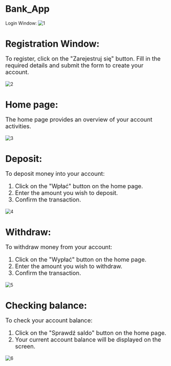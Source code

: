 # Bank_App
Login Window:
![1](https://github.com/dawiddubicki7/Bank_App/assets/100204532/fd433b0a-1815-4820-b27f-885484f8dfc3)
# Registration Window:
<p style="font-size:18px;">To register, click on the "Zarejestruj się" button. Fill in the required details and submit the form to create your account.</p>

![2](https://github.com/dawiddubicki7/Bank_App/assets/100204532/576e4659-eee5-422c-bac1-6896f4a1ce4c)
# Home page:
<p style="font-size:18px;">The home page provides an overview of your account activities.</p>

![3](https://github.com/dawiddubicki7/Bank_App/assets/100204532/b712fcb5-b20b-4169-9915-217c5cef0d64)
# Deposit:
<p style="font-size:18px;">To deposit money into your account:</p>
<ol style="font-size:18px;">
  <li>Click on the "Wpłać" button on the home page.</li>
  <li>Enter the amount you wish to deposit.</li>
  <li>Confirm the transaction.</li>
</ol>

![4](https://github.com/dawiddubicki7/Bank_App/assets/100204532/33755db9-277a-4317-9090-19dca35a609b)
# Withdraw:
<p style="font-size:18px;">To withdraw money from your account:</p>
<ol style="font-size:18px;">
  <li>Click on the "Wypłać" button on the home page.</li>
  <li>Enter the amount you wish to withdraw.</li>
  <li>Confirm the transaction.</li>
</ol>

![5](https://github.com/dawiddubicki7/Bank_App/assets/100204532/77df0ac8-119d-43c7-9312-75c3cb4480fc)
# Checking balance:
<p style="font-size:18px;">To check your account balance:</p>
<ol style="font-size:18px;">
  <li>Click on the "Sprawdź saldo" button on the home page.</li>
  <li>Your current account balance will be displayed on the screen.</li>
</ol>

![6](https://github.com/dawiddubicki7/Bank_App/assets/100204532/fa367e0e-2b5d-4409-ad96-17c977f151a6)
